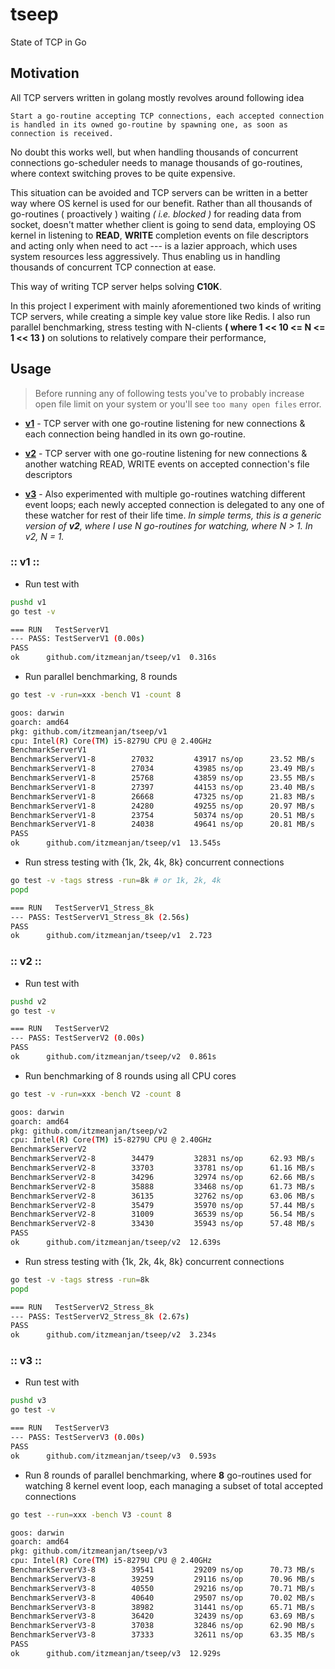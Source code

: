 # tseep
State of TCP in Go

## Motivation

All TCP servers written in golang mostly revolves around following idea

`Start a go-routine accepting TCP connections, each accepted connection is handled in its owned go-routine by spawning one, as soon as connection is received.`

No doubt this works well, but when handling thousands of concurrent connections go-scheduler needs to manage thousands of go-routines, where context switching proves to be quite expensive.

This situation can be avoided and TCP servers can be written in a better way where OS kernel is used for our benefit. Rather than all thousands of go-routines ( proactively ) waiting *( i.e. blocked )* for reading data from socket, doesn't matter whether client is going to send data, employing OS kernel in listening to **READ**, **WRITE** completion events on file descriptors and acting only when need to act --- is a lazier approach, which uses system resources less aggressively.
Thus enabling us in handling thousands of concurrent TCP connection at ease.

This way of writing TCP server helps solving **C10K**.

In this project I experiment with mainly aforementioned two kinds of writing TCP servers, while creating a simple key value store like Redis. I also run parallel benchmarking, stress testing with N-clients **( where 1 << 10 <= N <= 1 << 13 )** on solutions to relatively compare their performance, 

## Usage

> Before running any of following tests you've to probably increase open file limit on your system or you'll see `too many open files` error.

- [**v1**](#-v1-) - TCP server with one go-routine listening for new connections & each connection being handled in its own go-routine.

- [**v2**](#-v2-) - TCP server with one go-routine listening for new connections & another watching READ, WRITE events on accepted connection's file descriptors

- [**v3**](#-v3-) - Also experimented with multiple go-routines watching different event loops; each newly accepted connection is delegated to any one of these watcher for rest of their life time. _In simple terms, this is a generic version of **v2**, where I use N go-routines for watching, where N > 1. In v2, N = 1._

### :: v1 ::

- Run test with

```bash
pushd v1
go test -v
```

```bash
=== RUN   TestServerV1
--- PASS: TestServerV1 (0.00s)
PASS
ok  	github.com/itzmeanjan/tseep/v1	0.316s
```

- Run parallel benchmarking, 8 rounds

```bash
go test -v -run=xxx -bench V1 -count 8
```

```bash
goos: darwin
goarch: amd64
pkg: github.com/itzmeanjan/tseep/v1
cpu: Intel(R) Core(TM) i5-8279U CPU @ 2.40GHz
BenchmarkServerV1
BenchmarkServerV1-8   	   27032	     43917 ns/op	  23.52 MB/s	    3752 B/op	      52 allocs/op
BenchmarkServerV1-8   	   27034	     43985 ns/op	  23.49 MB/s	    3751 B/op	      52 allocs/op
BenchmarkServerV1-8   	   25768	     43859 ns/op	  23.55 MB/s	    3752 B/op	      52 allocs/op
BenchmarkServerV1-8   	   27397	     44153 ns/op	  23.40 MB/s	    3752 B/op	      52 allocs/op
BenchmarkServerV1-8   	   26668	     47325 ns/op	  21.83 MB/s	    3753 B/op	      52 allocs/op
BenchmarkServerV1-8   	   24280	     49255 ns/op	  20.97 MB/s	    3752 B/op	      52 allocs/op
BenchmarkServerV1-8   	   23754	     50374 ns/op	  20.51 MB/s	    3752 B/op	      52 allocs/op
BenchmarkServerV1-8   	   24038	     49641 ns/op	  20.81 MB/s	    3751 B/op	      52 allocs/op
PASS
ok  	github.com/itzmeanjan/tseep/v1	13.545s
```

- Run stress testing with {1k, 2k, 4k, 8k} concurrent connections

```bash
go test -v -tags stress -run=8k # or 1k, 2k, 4k
popd
```

```bash
=== RUN   TestServerV1_Stress_8k
--- PASS: TestServerV1_Stress_8k (2.56s)
PASS
ok  	github.com/itzmeanjan/tseep/v1	2.723
```

### :: v2 ::

- Run test with

```bash
pushd v2
go test -v
```

```bash
=== RUN   TestServerV2
--- PASS: TestServerV2 (0.00s)
PASS
ok  	github.com/itzmeanjan/tseep/v2	0.861s
```

- Run benchmarking of 8 rounds using all CPU cores

```bash
go test -v -run=xxx -bench V2 -count 8
```

```bash
goos: darwin
goarch: amd64
pkg: github.com/itzmeanjan/tseep/v2
cpu: Intel(R) Core(TM) i5-8279U CPU @ 2.40GHz
BenchmarkServerV2
BenchmarkServerV2-8   	   34479	     32831 ns/op	  62.93 MB/s	    6193 B/op	      72 allocs/op
BenchmarkServerV2-8   	   33703	     33781 ns/op	  61.16 MB/s	    6186 B/op	      72 allocs/op
BenchmarkServerV2-8   	   34296	     32974 ns/op	  62.66 MB/s	    6185 B/op	      72 allocs/op
BenchmarkServerV2-8   	   35888	     33468 ns/op	  61.73 MB/s	    6183 B/op	      72 allocs/op
BenchmarkServerV2-8   	   36135	     32762 ns/op	  63.06 MB/s	    6181 B/op	      72 allocs/op
BenchmarkServerV2-8   	   35479	     35970 ns/op	  57.44 MB/s	    6185 B/op	      72 allocs/op
BenchmarkServerV2-8   	   31009	     36539 ns/op	  56.54 MB/s	    6186 B/op	      72 allocs/op
BenchmarkServerV2-8   	   33430	     35943 ns/op	  57.48 MB/s	    6189 B/op	      72 allocs/op
PASS
ok  	github.com/itzmeanjan/tseep/v2	12.639s
```

- Run stress testing with {1k, 2k, 4k, 8k} concurrent connections

```bash
go test -v -tags stress -run=8k
popd
```

```bash
=== RUN   TestServerV2_Stress_8k
--- PASS: TestServerV2_Stress_8k (2.67s)
PASS
ok  	github.com/itzmeanjan/tseep/v2	3.234s
```

### :: v3 ::

- Run test with

```bash
pushd v3
go test -v
```

```bash
=== RUN   TestServerV3
--- PASS: TestServerV3 (0.00s)
PASS
ok  	github.com/itzmeanjan/tseep/v3	0.593s
```

- Run 8 rounds of parallel benchmarking, where **8** go-routines used for watching 8 kernel event loop, each managing a subset of total accepted connections

```bash
go test --run=xxx -bench V3 -count 8
```

```bash
goos: darwin
goarch: amd64
pkg: github.com/itzmeanjan/tseep/v3
cpu: Intel(R) Core(TM) i5-8279U CPU @ 2.40GHz
BenchmarkServerV3-8   	   39541	     29209 ns/op	  70.73 MB/s	    5716 B/op	      74 allocs/op
BenchmarkServerV3-8   	   39259	     29116 ns/op	  70.96 MB/s	    5714 B/op	      74 allocs/op
BenchmarkServerV3-8   	   40550	     29216 ns/op	  70.71 MB/s	    5714 B/op	      74 allocs/op
BenchmarkServerV3-8   	   40640	     29507 ns/op	  70.02 MB/s	    5713 B/op	      74 allocs/op
BenchmarkServerV3-8   	   38982	     31441 ns/op	  65.71 MB/s	    5713 B/op	      74 allocs/op
BenchmarkServerV3-8   	   36420	     32439 ns/op	  63.69 MB/s	    5714 B/op	      74 allocs/op
BenchmarkServerV3-8   	   37038	     32846 ns/op	  62.90 MB/s	    5715 B/op	      74 allocs/op
BenchmarkServerV3-8   	   37333	     32611 ns/op	  63.35 MB/s	    5714 B/op	      74 allocs/op
PASS
ok  	github.com/itzmeanjan/tseep/v3	12.929s
```

